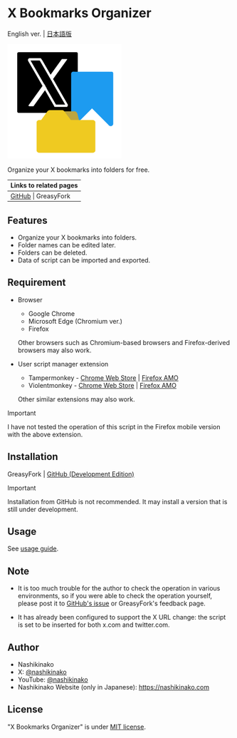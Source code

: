 # X Bookmarks Organizer

English ver. | [日本語版](./README-ja.md)

![User script's icon](./icon.png)

Organize your X bookmarks into folders for free.

| Links to related pages |
|--|
| [GitHub](https://github.com/nashikinako/XBookmarksOrganizer/) \| GreasyFork |

## Features

- Organize your X bookmarks into folders.
- Folder names can be edited later.
- Folders can be deleted.
- Data of script can be imported and exported.

## Requirement

- Browser
  - Google Chrome
  - Microsoft Edge (Chromium ver.)
  - Firefox

  Other browsers such as Chromium-based browsers and Firefox-derived browsers may also work.

- User script manager extension
  - Tampermonkey - [Chrome Web Store](https://chrome.google.com/webstore/detail/dhdgffkkebhmkfjojejmpbldmpobfkfo) | [Firefox AMO](https://addons.mozilla.org/firefox/addon/tampermonkey/)
  - Violentmonkey - [Chrome Web Store](https://chrome.google.com/webstore/detail/violent-monkey/jinjaccalgkegednnccohejagnlnfdag) | [Firefox AMO](https://addons.mozilla.org/firefox/addon/violentmonkey/)
  
  Other similar extensions may also work.

> [!IMPORTANT]  
> I have not tested the operation of this script in the Firefox mobile version with the above extension.

## Installation

GreasyFork | [GitHub (Development Edition)](https://raw.githubusercontent.com/nashikinako/XBookmarksOrganizer/main/XBookmarksOrganizer.user.js)

> [!IMPORTANT]  
> Installation from GitHub is not recommended. It may install a version that is still under development.

## Usage

See [usage guide](./usage.md).

## Note

- It is too much trouble for the author to check the operation in various environments, so if you were able to check the operation yourself, please post it to [GitHub's issue](https://github.com/nashikinako/XBookmarksOrganizer/issues/1) or GreasyFork's feedback page.

- It has already been configured to support the X URL change: the script is set to be inserted for both x.com and twitter.com.

## Author

- Nashikinako
- X: [@nashikinako](https://x.com/nashikinako)
- YouTube: [@nashikinako](https://www.youtube.com/@nashikinako)
- Nashikinako Website (only in Japanese): <https://nashikinako.com>

## License

"X Bookmarks Organizer" is under [MIT license](./LICENSE).
